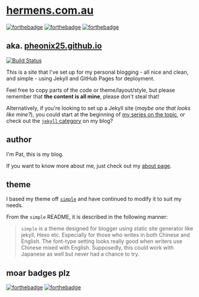 # [hermens.com.au](https://hermens.com.au)

[![forthebadge](https://forthebadge.com/images/badges/fuck-it-ship-it.svg)](https://forthebadge.com)
[![forthebadge](https://forthebadge.com/images/badges/kinda-sfw.svg)](https://forthebadge.com)
[![forthebadge](https://forthebadge.com/images/badges/cc-nc-sa.svg)](https://forthebadge.com)

## aka. [pheonix25.github.io](https://hermens.com.au)

[![Build Status](https://dev.azure.com/phermens/testing/_apis/build/status/PHeonix25.PHeonix25.github.io?branchName=master)](https://dev.azure.com/phermens/testing/_build/latest?definitionId=3?branchName=master)

This is a site that I've set up for my personal blogging - all nice and clean, and simple - using Jekyll and GitHub Pages for deployment.

Feel free to copy parts of the code or theme/layout/style, but please remember that **the content is all mine**, please don't steal that!

Alternatively, if you're looking to set up a Jekyll site (*maybe one that looks like mine?*), you could start at the beginning of [my series on the topic](https://hermens.com.au/2016/10/01/Getting-started-with-Jekyll-Part-1/), or check out the [`jekyll` category](https://hermens.com.au/archive/#jekyll) on my blog?

## author
I'm Pat, this is my blog. 

If you want to know more about me, just check out my [about page](https://hermens.com.au/about/).

## theme
I based my theme off [`simple`](https://github.com/wild-flame/jekyll-simple) and have continued to modify it to suit my needs.

From the `simple` README, it is described in the following manner:
> `simple` is a theme designed for blogger using static site generator like jekyll, Hexo etc.
> Especially for those who writes in both Chinese and English. The font-type setting looks really good when writers use Chinese mixed with English.
> Supposedly, this could work with Japanese as well but never had a chance to try.

## moar badges plz
[![forthebadge](https://forthebadge.com/images/badges/built-by-developers.svg)](https://forthebadge.com)
[![forthebadge](https://forthebadge.com/images/badges/built-with-love.svg)](https://forthebadge.com)

